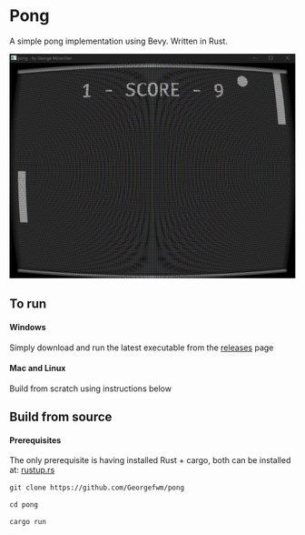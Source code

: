 # Pong
A simple pong implementation using Bevy. Written in Rust.

![Screenshot](Screenshot.png?raw=true)

## To run

#### Windows
Simply download and run the latest executable from the [releases](https://github.com/Georgefwm/pong/releases) page

#### Mac and Linux
Build from scratch using instructions below


## Build from source

#### Prerequisites
The only prerequisite is having installed Rust + cargo, both can be installed at: [rustup.rs](https://rustup.rs/)

```shell
git clone https://github.com/Georgefwm/pong
```
```shell
cd pong
```
```shell
cargo run
```
